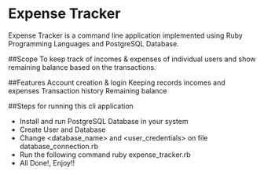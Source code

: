 # Expense Tracker

Expense Tracker is a command line application implemented using Ruby Programming Languages and PostgreSQL Database. 

##Scope
To keep track of incomes & expenses of individual users and show remaining balance based on the transactions.

##Features
Account creation & login
Keeping records incomes and expenses
Transaction history
Remaining balance


##Steps for running this cli application
- Install and run PostgreSQL Database in your system 
- Create User and Database
- Change <database_name> and <user_credentials> on file database_connection.rb
- Run the following command
    ruby expense_tracker.rb
- All Done!, Enjoy!!

